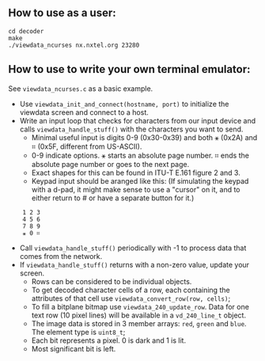 ## How to use as a user:
```
cd decoder
make
./viewdata_ncurses nx.nxtel.org 23280
```

## How to use to write your own terminal emulator:

See `viewdata_ncurses.c` as a basic example.

- Use `viewdata_init_and_connect(hostname, port)` to initialize the viewdata screen and connect to a host.
- Write an input loop that checks for characters from our input device and calls `viewdata_handle_stuff()` with the characters you want to send.
  - Minimal useful input is digits 0-9 (0x30-0x39) and both ⚹ (0x2A) and ⌗ (0x5F, different from US-ASCII).
  - 0-9 indicate options. ⚹ starts an absolute page number. ⌗ ends the absolute page number or goes to the next page.
  - Exact shapes for this can be found in ITU-T E.161 figure 2 and 3.
  - Keypad input should be aranged like this: (If simulating the keypad with a d-pad, it might make sense to use a "cursor" on it, and to either return to # or have a separate button for it.)
```
	1 2 3
	4 5 6
	7 8 9
	⚹ 0 ⌗
```
  - Call `viewdata_handle_stuff()` periodically with -1 to process data that comes from the network.
- If `viewdata_handle_stuff()` returns with a non-zero value, update your screen.
  - Rows can be considered to be individual objects.
  - To get decoded character cells of a row, each containing the attributes of that cell use `viewdata_convert_row(row, cells)`;
  - To fill a bitplane bitmap use `viewdata_240_update_row`. Data for one text row (10 pixel lines) will be available in a `vd_240_line_t` object. 
  - The image data is stored in 3 member arrays: `red`, `green` and `blue`. The element type is `uint8_t`;
  - Each bit represents a pixel. 0 is dark and 1 is lit.
  - Most significant bit is left.
